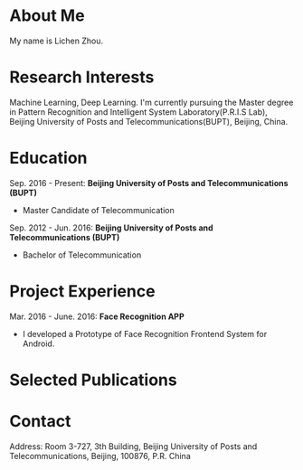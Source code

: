 # About Me
My name is Lichen Zhou.

# Research Interests
Machine Learning, Deep Learning. I'm currently pursuing the Master degree in Pattern Recognition and Intelligent System Laboratory(P.R.I.S Lab), Beijing University of Posts and Telecommunications(BUPT), Beijing, China.

# Education
Sep. 2016 - Present: **Beijing University of Posts and Telecommunications (BUPT)**

* Master Candidate of Telecommunication

Sep. 2012 - Jun. 2016: **Beijing University of Posts and Telecommunications (BUPT)**

* Bachelor of Telecommunication

# Project Experience
Mar. 2016 - June. 2016: **Face Recognition APP**

* I developed a Prototype of Face Recognition Frontend System for Android.

# Selected Publications


# Contact
Address: Room 3-727, 3th Building, Beijing University of Posts and Telecommunications, Beijing, 100876, P.R. China
